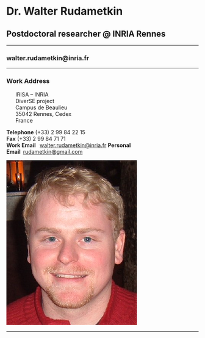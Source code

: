 <!-- # Dr. Walter Andrew Rudametkin Ivey   -->
<div class="container">
    <div class="row">
        <div class="col-md-8">
                <h1>Dr. Walter Rudametkin</h1>
                <h2>Postdoctoral researcher @ INRIA Rennes</h2>
                <hr>
                <h3>walter.rudametkin@inria.fr  </h3>
                <hr>
                <h3>Work Address</h3>
                <div class="row">
                    <div class="col-md-4 col-md-offset-0">
                        <p class="lead">
                        &nbsp;&nbsp;&nbsp;&nbsp;&nbsp;&nbsp;IRISA – INRIA  <br />
                        &nbsp;&nbsp;&nbsp;&nbsp;&nbsp;&nbsp;DiverSE project  <br />
                        &nbsp;&nbsp;&nbsp;&nbsp;&nbsp;&nbsp;Campus de Beaulieu  <br />
                        &nbsp;&nbsp;&nbsp;&nbsp;&nbsp;&nbsp;35042 Rennes, Cedex  <br />
                        &nbsp;&nbsp;&nbsp;&nbsp;&nbsp;&nbsp;France  
                        </p>
                    </div>
                <div class="col-md-6">
                    <p class="lead">
                    <strong>Telephone</strong> (+33) 2 99 84 22 15  <br />
                    <strong>Fax</strong> (+33) 2 99 84 71 71        <br />
                    <!-- walter.rudametkin <del>@no_spam@</del> inria_dot_fr   -->
                    <strong>Work Email&nbsp;&nbsp;</strong>
                        <a href="mailto:walter.rudametkin@inria.fr">walter.rudametkin@inria.fr</a>
                    <strong>Personal Email&nbsp;&nbsp;</strong><a href="mailto:rudametkin@gmail.com">rudametkin@gmail.com</a>  
                    </p>
                </div>
            </div>
        </div>
        <div class="col-md-4">
            <img class="mypicture" src="/img/me.jpg" alt="My photo">
        </div>
    </div>

</div>

<hr>
